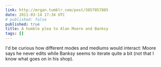 ```yaml
---
link: http://mrgan.tumblr.com/post/3857057885
date: 2011-03-14 17:34 UTC
# published: false
published: true
title: A humble plea to Alan Moore and Banksy
tags: []
---
```


I'd be curious how different modes and mediums would interact: Moore says he never edits while Banksy seems to iterate quite a bit (not that I know what goes on in his shop).
